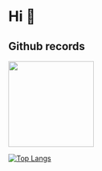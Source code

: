 # Hi 👋



## Github records
<div align=left>
<img height="170em" src="https://github-readme-stats.vercel.app/api?username=josephhou626&show_icons=true&icon_color=CE1D2D&text_color=718096&bg_color=ffffff&hide_title=true" />
</div> 


[![Top Langs](https://github-readme-stats.vercel.app/api/top-langs/?username=josephhou626&layout=compact)](https://github.com/anuraghazra/github-readme-stats)

